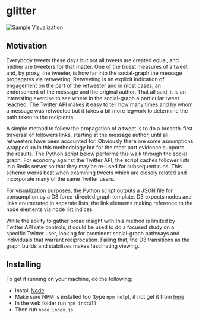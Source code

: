 glitter
=======

![Sample Visualization](http://justinkamerman.github.com/glitter/images/benioff.png)

Motivation
----------
Everybody tweets these days but not all tweets are created equal, and
neither are tweeters for that matter. One of the truest measures of a
tweet and, by proxy, the tweeter, is how far into the social-graph the
message propagates via retweeting. Retweeting is an explicit
indication of engagement on the part of the retweeter and in most
cases, an endorsement of the message and the original author. That all
said, it is an interesting exercise to see where in the social-graph a
particular tweet reached. The Twitter API makes it easy to tell how
many times and by whom a message was retweeted but it takes a bit more
legwork to determine the path taken to the recipients.

A simple method to follow the propagation of a tweet is to do a
breadth-first traversal of followers links, starting at the message
author, until all retweeters have been accounted for. Obviously there
are some assumptions wrapped up in this methodology but for the most
part evidence supports the results. The Python script below performs
this walk through the social graph. For economy against the Twitter
API, the script caches follower lists in a Redis server so that they
may be re-used for subsequent runs. This scheme works best when
examining tweets which are closely related and incorporate many of the
same Twitter users.

For visualization purposes, the Python script outputs a JSON file for
consumption by a D3 force-directed graph template. D3 expects nodes
and links enumerated in separate lists, the link elements making
reference to the node elements via node list indices. 

While the ability to gather broad insight with this method is limited
by Twitter API rate controls, it could be used to do a focused study
on a specific Twitter user, looking for prominent social-graph
pathways and individuals that warrant reciprocation. Failing that, the
D3 transitions as the graph builds and stabilizes makes fascinating
viewing.

Installing
----------
To get it running on your machine, do the following:

* Install [Node](http://nodejs.org/) 
* Make sure NPM is installed too (type `npm help`), if not get it from [here](https://github.com/isaacs/npm)
* In the web folder run `npm install`
* Then run `node index.js`
